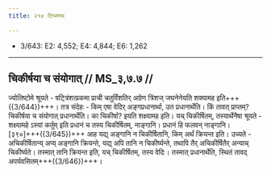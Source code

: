 ```yaml
---
title: २१४ टिप्पणयः

---
```

- 3/643: E2: 4,552; E4: 4,844; E6: 1,262

____________________________________________


## चिकीर्षया च संयोगात् // MS_३,७.७ //

ज्योतिष्टोमे श्रूयते - षट्त्रिंशत्प्रकमा प्राची चतुर्विंशतिर् अग्रेण त्रिंशज् जघनेनेयति शक्यामह इति+++({3/644})+++। तत्र संदेहः - किम् एषा वेदिर् अङ्गप्रधानार्था, उत प्रधानार्थेति। किं तावत् प्राप्तम्? चिकीर्षया च संयोगात् प्रधानार्थेति। का चिकीर्षा? इयति शक्ष्यामह इति। यच् चिकीर्षितम्, तस्यार्थेनैषा श्रूयते - शक्ष्यामहे ऽस्यां कर्तुम् इति प्रधानं च तस्य चिकीर्षितम्, नाङ्गानि। प्रधानं हि फलवन् नाङ्गानि।
[३९०]+++({3/645})+++ आह यद्य् अङ्गानि न चिकीर्षितानि, किम् अर्थं क्रियन्त इति। उच्यते - अचिकीर्षितान्य् अप्य् अङ्गानि क्रियन्ते, यद्य् अपि तानि न चिकीर्ष्यन्ते, तथापि तैर् अचिकीर्षितैर् अन्याच् चिकीर्ष्यते। तस्मात् तानि क्रियन्त इति, यच् चिकीर्षितम्, तस्य वेदिः। तस्मात् प्रधानार्थेति, स्थितं तावद् अपर्यवसितम्+++({3/646})+++।
